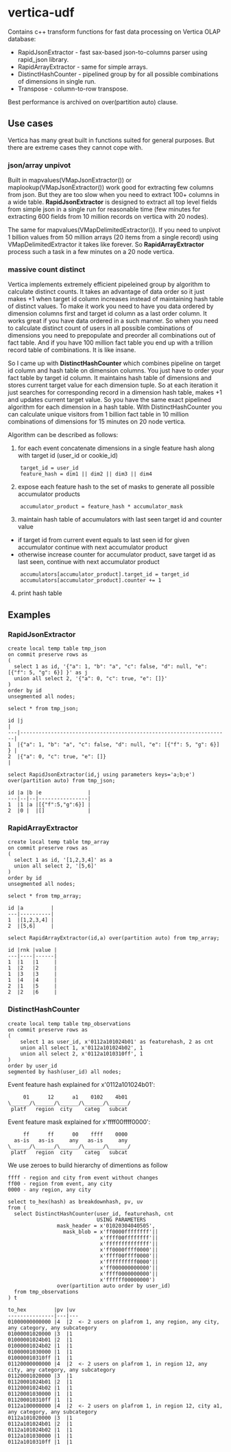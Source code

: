 # vertica-udf

Contains c++ transform functions for fast data processing on Vertica OLAP database:
* RapidJsonExtractor - fast sax-based json-to-columns parser using rapid_json library.
* RapidArrayExtractor - same for simple arrays.
* DistinctHashCounter - pipelined group by for all possible combinations of dimensions in single run.
* Transpose - column-to-row transpose.

Best performance is archived on over(partition auto) clause.

## Use cases 
Vertica has many great built in functions suited for general purposes. But there are extreme cases they cannot cope with.

### json/array unpivot
Built in mapvalues(VMapJsonExtractor()) or maplookup(VMapJsonExtractor()) work good for extracting few columns from json. But they are too slow when you need to extract 100+ columns in a wide table. **RapidJsonExtractor** is designed to extract all top level fields from simple json in a single run for reasonable time (few minutes for extracting 600 fields from 10 million records on vertica with 20 nodes).

The same for mapvalues(VMapDelimitedExtractor()). If you need to unpivot 1 billion values from 50 million arrays (20 items from a single record) using VMapDelimitedExtractor it takes like forever. So **RapidArrayExtractor** process such a task in a few minutes on a 20 node vertica.

### massive count distinct
Vertica implements extremely efficient pipeleined group by algorithm to calculate distinct counts. It takes an advantage of data order so it just makes +1 when target id column increases instead of maintaining hash table of distinct values. To make it work you need to have you data ordered by dimension columns first and target id column as a last order column. It works great if you have data ordered in a such manner. So when you need to calculate distinct count of users in all possible combinations of dimensions you need to prepopulate and preorder all combinations out of fact table. And if you have 100 million fact table you end up with a trillion record table of combinations. It is like insane. 

So I came up with **DistinctHashCounter** which combines pipeline on target id column and hash table on dimension columns. You just have to order your fact table by target id column. It maintains hash table of dimensions and stores current target value for each dimension tuple. So at each iteration it just searches for corresponding record in a dimension hash table, makes +1 and updates current target value. So you have the same exact pipelined algorithm for each dimension in a hash table. With DistinctHashCounter you can calculate unique visitors from 1 billion fact table in 10 million combinations of dimensions for 15 minutes on 20 node vertica.

Algorithm can be described as follows:
1. for each event concatenate dimensions in a single feature hash along with target id (user_id or cookie_id)
```
	target_id = user_id
	feature_hash = dim1 || dim2 || dim3 || dim4
```
2. expose each feature hash to the set of masks to generate all possible accumulator products
```
	accumulator_product = feature_hash * accumulator_mask
```
3. maintain hash table of accumulators with last seen target id and counter value
* if target id from current event equals to last seen id for given accumulator continue with next accumulator product
* otherwise increase counter for accumulator product, save target id as last seen, continue with next accumulator product
```
	accumulators[accumulator_product].target_id = target_id
	accumulators[accumulator_product].counter += 1
```
4. print hash table

## Examples
### RapidJsonExtractor

```
create local temp table tmp_json 
on commit preserve rows as 
(
  select 1 as id, '{"a": 1, "b": "a", "c": false, "d": null, "e": [{"f": 5, "g": 6}] }' as j
  union all select 2, '{"a": 0, "c": true, "e": []}'
)
order by id 
unsegmented all nodes;
```

```
select * from tmp_json;

id |j                                                                   |
---|--------------------------------------------------------------------|
1  |{"a": 1, "b": "a", "c": false, "d": null, "e": [{"f": 5, "g": 6}] } |
2  |{"a": 0, "c": true, "e": []}                                        |
```

```
select RapidJsonExtractor(id,j using parameters keys='a;b;e') over(partition auto) from tmp_json;

id |a |b |e               |
---|--|--|----------------|
1  |1 |a |[{"f":5,"g":6}] |
2  |0 |  |[]              |
```

### RapidArrayExtractor

```
create local temp table tmp_array 
on commit preserve rows as 
(
  select 1 as id, '[1,2,3,4]' as a
  union all select 2, '[5,6]'
)
order by id 
unsegmented all nodes;
```

```
select * from tmp_array;

id |a         |
---|----------|
1  |[1,2,3,4] |
2  |[5,6]     |
```

```
select RapidArrayExtractor(id,a) over(partition auto) from tmp_array;

id |rnk |value |
---|----|------|
1  |1   |1     |
1  |2   |2     |
1  |3   |3     |
1  |4   |4     |
2  |1   |5     |
2  |2   |6     |
```

### DistinctHashCounter
```
create local temp table tmp_observations
on commit preserve rows as 
(
	select 1 as user_id, x'0112a101024b01' as featurehash, 2 as cnt
	union all select 1, x'0112a101024b02', 1
	union all select 2, x'0112a1010310ff', 1
)
order by user_id 
segmented by hash(user_id) all nodes;
```

Event feature hash explained for x'0112a101024b01':
```
     01      12      a1    0102    4b01
\______/\______/\______/\______/\______/
 platf   region  city    categ   subcat
```

Event feature mask explained for x'ffff00ffff0000':
```
     ff      ff      00    ffff    0000
  as-is   as-is     any   as-is     any
\______/\______/\______/\______/\______/
 platf   region  city    categ   subcat
```
We use zeroes to build hierarchy of dimentions as follow
```
ffff - region and city from event without changes
ff00 - region from event, any city
0000 - any region, any city
```

```
select to_hex(hash) as breakdownhash, pv, uv
from (
  select DistinctHashCounter(user_id, featurehash, cnt
                             USING PARAMETERS
                mask_header = x'01020304040505',
                  mask_blob = x'ff0000ffffffff'||
                              x'ffff00ffffffff'||
                              x'ffffffffffffff'||
                              x'ff0000ffff0000'||
                              x'ffff00ffff0000'||
                              x'ffffffffff0000'||
                              x'ff000000000000'||
                              x'ffff0000000000'||
                              x'ffffff00000000')
                over(partition auto order by user_id)
  from tmp_observations
) t

to_hex         |pv |uv 
---------------|---|---
01000000000000 |4  |2  <- 2 users on plafrom 1, any region, any city, any category, any subcategory
01000001020000 |3  |1  
01000001024b01 |2  |1  
01000001024b02 |1  |1  
01000001030000 |1  |1  
010000010310ff |1  |1  
01120000000000 |4  |2  <- 2 users on plafrom 1, in region 12, any city, any category, any subcategory
01120001020000 |3  |1  
01120001024b01 |2  |1  
01120001024b02 |1  |1  
01120001030000 |1  |1  
011200010310ff |1  |1  
0112a100000000 |4  |2  <- 2 users on plafrom 1, in region 12, city a1, any category, any subcategory
0112a101020000 |3  |1  
0112a101024b01 |2  |1  
0112a101024b02 |1  |1  
0112a101030000 |1  |1  
0112a1010310ff |1  |1  
```
